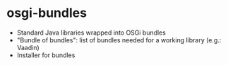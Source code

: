 # osgi-bundles

- Standard Java libraries wrapped into OSGi bundles
- "Bundle of bundles": list of bundles needed for a working library (e.g.: Vaadin)
- Installer for bundles
